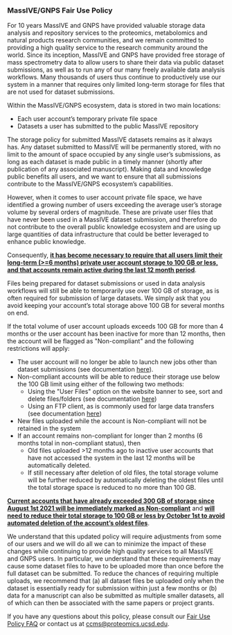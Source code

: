 ### MassIVE/GNPS Fair Use Policy

For 10 years MassIVE and GNPS have provided valuable storage data analysis and repository services to the proteomics, metabolomics and natural products research communities, and we remain committed to providing a high quality service to the research community around the world. Since its inception, MassIVE and GNPS have provided free storage of mass spectrometry data to allow users to share their data via public dataset submissions, as well as to run any of our many freely available data analysis workflows. Many thousands of users thus continue to productively use our system in a manner that requires only limited long-term storage for files that are not used for dataset submissions.

Within the MassIVE/GNPS ecosystem, data is stored in two main locations:

- Each user account’s temporary private file space
- Datasets a user has submitted to the public MassIVE repository

The storage policy for submitted MassIVE datasets remains as it always has. Any dataset submitted to MassIVE will be permanently stored, with no limit to the amount of space occupied by any single user’s submissions, as long as each dataset is made public in a timely manner (shortly after publication of any associated manuscript). Making data and knowledge public benefits all users, and we want to ensure that all submissions contribute to the MassIVE/GNPS ecosystem’s capabilities.

However, when it comes to user account private file space, we have identified a growing number of users exceeding the average user’s storage volume by several orders of magnitude. These are private user files that have never been used in a MassIVE dataset submission, and therefore do not contribute to the overall public knowledge ecosystem and are using up large quantities of data infrastructure that could be better leveraged to enhance public knowledge.

Consequently, **<ins>it has become necessary to require that all users limit their long-term (>=6 months) private user account storage to 100 GB or less, and that accounts remain active during the last 12 month period</ins>**.

Files being prepared for dataset submissions or used in data analysis workflows will still be able to temporarily use over 100 GB of storage, as is often required for submission of large datasets. We simply ask that you avoid keeping your account’s total storage above 100 GB for several months on end.

If the total volume of user account uploads exceeds 100 GB for more than 4 months or the user account has been inactive for more than 12 months, then the account will be flagged as  "Non-compliant" and the following restrictions will apply:

- The user account will no longer be able to launch new jobs other than dataset submissions (see documentation [here](submission_workflow.md)).
- Non-compliant accounts will be able to reduce their storage use below the 100 GB limit using either of the following two methods:
    - Using the "User Files" option on the website banner to see, sort and delete files/folders (see documentation [here](user_file_management.md))
    - Using an FTP client, as is commonly used for large data transfers (see documentation [here](upload_data.md))
- New files uploaded while the account is Non-compliant will not be retained in the system
- If an account remains non-compliant for longer than 2 months (6 months total in non-compliant status), then
    - Old files uploaded >12 months ago to inactive user accounts that have not accessed the system in the last 12 months will be automatically deleted.
    - If still necessary after deletion of old files, the total storage volume will be further reduced by automatically deleting the oldest files until the total storage space is reduced to no more than 100 GB.

**<ins>Current accounts that have already exceeded 300 GB of storage since August 1st 2021 will be immediately marked as Non-compliant</ins>** and **<ins>will need to reduce their total storage to 100 GB or less by October 1st to avoid automated deletion of the account’s oldest files</ins>**.

We understand that this updated policy will require adjustments from some of our users and we will do all we can to minimize the impact of these changes while continuing to provide high quality services to all MassIVE and GNPS users. In particular, we understand that these requirements may cause some dataset files to have to be uploaded more than once before the full dataset can be submitted. To reduce the chances of requiring multiple uploads, we recommend that (a) all dataset files be uploaded only when the dataset is essentially ready for submission within just a few months or (b) data for a manuscript can also be submitted as multiple smaller datasets, all of which can then be associated with the same papers or project grants.

If you have any questions about this policy, please consult our [Fair Use Policy FAQ](fair_use_policy_faq.md) or contact us at [ccms@proteomics.ucsd.edu](mailto:ccms@proteomics.ucsd.edu).
